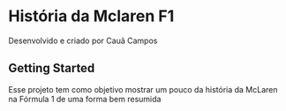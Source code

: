 # História da Mclaren F1

Desenvolvido e criado por Cauã Campos

## Getting Started

Esse projeto tem como objetivo mostrar um pouco da história da McLaren na Fórmula 1 de uma forma bem resumida
